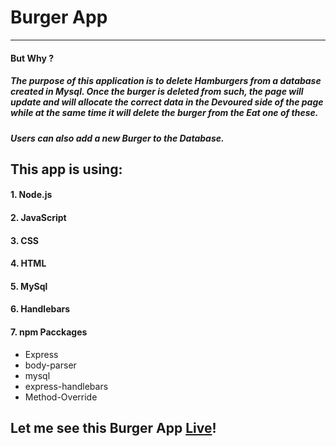 # Burger App
---

#### But Why ?
##### The purpose of this application is to delete Hamburgers from a database created in Mysql. Once the burger is deleted from such, the page will update and will allocate the correct data in the **_Devoured_** side of the page while at the same time it will delete the burger from the **_Eat one of these_**.

##### Users can also add a new Burger to the Database. 

## This app is using:

#### 1. Node.js
#### 2. JavaScript
#### 3. CSS
#### 4. HTML
#### 5. MySql
#### 6. Handlebars
#### 7. npm Pacckages
 * Express
 * body-parser
 * mysql
 * express-handlebars
 * Method-Override

## Let me see this Burger App [Live](http://tranquil-beach-33922.herokuapp.com/)!





